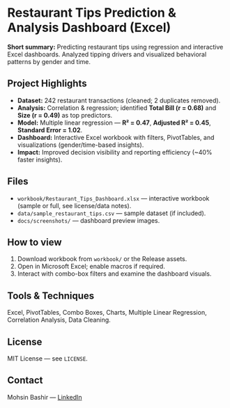 # Restaurant Tips Prediction & Analysis Dashboard (Excel)

**Short summary:** Predicting restaurant tips using regression and interactive Excel dashboards. Analyzed tipping drivers and visualized behavioral patterns by gender and time.

## Project Highlights
- **Dataset:** 242 restaurant transactions (cleaned; 2 duplicates removed).
- **Analysis:** Correlation & regression; identified **Total Bill (r = 0.68)** and **Size (r = 0.49)** as top predictors.
- **Model:** Multiple linear regression — **R² = 0.47**, **Adjusted R² = 0.45**, **Standard Error = 1.02**.
- **Dashboard:** Interactive Excel workbook with filters, PivotTables, and visualizations (gender/time-based insights).
- **Impact:** Improved decision visibility and reporting efficiency (~40% faster insights).

## Files
- `workbook/Restaurant_Tips_Dashboard.xlsx` — interactive workbook (sample or full, see license/data notes).
- `data/sample_restaurant_tips.csv` — sample dataset (if included).
- `docs/screenshots/` — dashboard preview images.

## How to view
1. Download workbook from `workbook/` or the Release assets.
2. Open in Microsoft Excel; enable macros if required.
3. Interact with combo-box filters and examine the dashboard visuals.

## Tools & Techniques
Excel, PivotTables, Combo Boxes, Charts, Multiple Linear Regression, Correlation Analysis, Data Cleaning.

## License
MIT License — see `LICENSE`.

## Contact
Mohsin Bashir — [LinkedIn](https://www.linkedin.com/in/mohsinbashirnajar)
